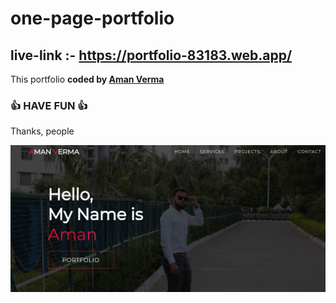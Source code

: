 # one-page-portfolio
## live-link :- https://portfolio-83183.web.app/

This portfolio 
<b>coded by [Aman Verma](https://github.com/itsamanverma)</b>
### 👍 HAVE FUN 👍
Thanks, people

![Watch Now](./public/img/Design.jpg)
